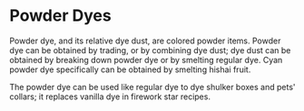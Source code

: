 # Powder Dyes

Powder dye, and its relative dye dust, are colored powder items. Powder dye can be obtained by
trading, or by combining dye dust; dye dust can be obtained by breaking down powder dye or by
smelting regular dye. Cyan powder dye specifically can be obtained by smelting hishai fruit.

The powder dye can be used like regular dye to dye shulker boxes and pets' collars; it replaces
vanilla dye in firework star recipes.
